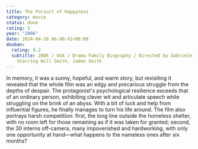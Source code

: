 ```yaml
---
title: The Pursuit of Happyness
category: movie
status: done
rating: 5
year: "2006"
date: 2024-04-28 06:40:41+08:00
douban:
  rating: 9.2
  subtitle: 2006 / USA / Drama Family Biography / Directed by Gabriele Muccino /
    Starring Will Smith, Jaden Smith
---
```


In memory, it was a sunny, hopeful, and warm story, but revisiting it revealed that the whole film was an edgy and precarious struggle from the depths of despair. The protagonist's psychological resilience exceeds that of an ordinary person, exhibiting clever wit and articulate speech while struggling on the brink of an abyss. With a bit of luck and help from influential figures, he finally manages to turn his life around. The film also portrays harsh competition: first, the long line outside the homeless shelter, with no room left for those remaining as if it was taken for granted; second, the 30 interns off-camera, many impoverished and hardworking, with only one opportunity at hand—what happens to the nameless ones after six months?
